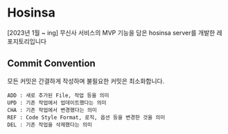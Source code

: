 # Hosinsa
[2023년 1월 ~ ing] 무신사 서비스의 MVP 기능을 담은 hosinsa server를 개발한 레포지토리입니다

## Commit Convention
모든 커밋은 간결하게 작성하며 불필요한 커밋은 최소화합니다.

```
ADD : 새로 추가된 File, 작업 등을 의미
UPD : 기존 작업에서 업데이트했다는 의미
CHA : 기존 작업에서 변경했다는 의미
REF : Code Style Format, 로직, 옵션 등을 변경한 것을 의미
DEL : 기존 작업을 삭제했다는 의미
```
